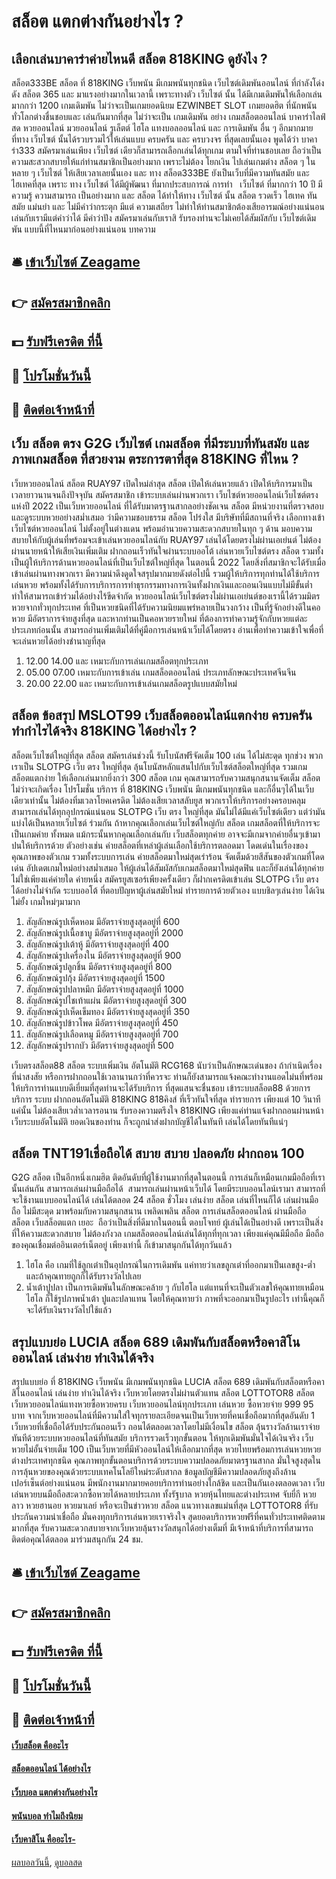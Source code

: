 # สล็อต แตกต่างกันอย่างไร ?
## เลือกเล่นบาคาร่าค่ายไหนดี สล็อต 818KING ดูยังไง ?
สล็อต333BE สล็อต ที่ 818KING เว็บพนัน มีเกมพนันทุกชนิด เว็บไซต์เดิมพันออนไลน์ ที่กำลังโด่งดัง สล็อต 365 และ มาแรงอย่างมากในเวลานี้ เพราะทางตัว เว็บไซต์ นั้น ได้มีเกมเดิมพันให้เลือกเล่นมากกว่า 1200 เกมเดิมพัน ไม่ว่าจะเป็นเกมยอดนิยม EZWINBET SLOT เกมยอดฮิต ที่นักพนัน ทั่วโลกต่างชื่นชอบและ เล่นกันมากที่สุด ไม่ว่าจะเป็น เกมเดิมพัน อย่าง เกมสล็อตออนไลน์ บาคาร่าไลฟ์สด หวยออนไลน์ มวยออนไลน์ รูเล็ตต์ ไฮโล แทงบอลออนไลน์ และ การเดิมพัน อื่น ๆ อีกมากมาย ที่ทาง เว็บไซต์ นั้นได้รวบรวมไว้ให้เล่นแบบ ครบครัน และ ครบวงจร ที่สุดเลยนั้นเอง พูดได้ว่า บาคาร่า333 สมัครมาเล่นเพียง เว็บไซต์ เดียวก็สามารถเลือกเล่นได้ทุกเกม ตามใจที่ท่านชอบเลย ถือว่าเป็นความสะสวกสบายให้แก่ท่านสมาชิกเป็นอย่างมาก เพราะไม่ต้อง โยกเงิน ไปเล่นเกมต่าง สล็อต ๆ ในหลาย ๆ เว็บไซต์ ให้เสียเวลาเลยนั้นเอง และ ทาง สล็อต333BE ยังเป็นเว็บที่มีความทันสมัย และ ไฮเทคที่สุด เพราะ ทาง เว็บไซต์ ได้มีผู้พัฒนา ที่มากประสบการณ์ การทำ   เว็บไซต์ ที่มากกว่า 10 ปี มีความรู้ ความสามารถ เป็นอย่างมาก และ สล็อต ได้ทำให้ทาง เว็บไซต์ นั้น สล็อต รวดเร็ว ไฮเทค ทันสมัย แม่นยำ และ ไม่มีคำว่ากระตุก มีแต่ ความเสถียร ไม่ทำให้ท่านสมาชิกต้องเสียอารมณ์อย่างแน่นอน เล่นกับเรามีแต่คำว่าได้ มีคำว่าปัง สมัครมาเล่นกับเราสิ รับรองท่านจะไม่เคยได้สัมผัสกับ เว็บไซต์เดิมพัน แบบนี้ที่ไหนมาก่อนอย่างแน่นอน
บทความ

## 🛎 [เข้าเว็บไซต์ Zeagame](https://bit.ly/3SdLNi2)
## 👉 [สมัครสมาชิกคลิก](https://bit.ly/3SdLNi2)
## 💵 [รับฟรีเครดิต ที่นี้](https://bit.ly/3dyRKHj)
## 👑 [โปรโมชั่นวันนี้](https://bit.ly/3dyRKHj)
## 📱 [ติดต่อเจ้าหน้าที่](https://bit.ly/3dyRKHj)

## เว็บ สล็อต ตรง G2G เว็บไซต์ เกมสล็อต ที่มีระบบที่ทันสมัย และ ภาพเกมสล็อต ที่สวยงาม ตระการตาที่สุด 818KING ที่ไหน ?
เว็บหวยออนไลน์ สล็อต RUAY97 เปิดใหม่ล่าสุด สล็อต เปิดให้เล่นหวยแล้ว เปิดให้บริการมาเป็นเวลายาวนานจนถึงปัจจุบัน สมัครสมาชิก เข้าระบบเล่นผ่านพวกเรา เว็บไซต์หวยออนไลน์เว็บไซต์ตรง แห่งปี 2022 เป็นเว็บหวยออนไลน์ ที่ได้รับมาตรฐานสากลอย่างชัดเจน สล็อต มีหน่วยงานที่ตรวจสอบและดูระบบหวยอย่างสม่ำเสมอ ว่ามีความชอบธรรม สล็อต โปร่งใส มีบริษัทที่มีสถานที่จริง เลือกทางเข้า เว็บไซต์หวยออนไลน์ ไม่ตั้งอยู่ในต่างแดน พร้อมอำนวยความสะดวกสบายในทุก ๆ ด้าน มอบความสบายให้กับผู้เล่นที่พร้อมจะเข้าเล่นหวยออนไลน์กับ RUAY97 เล่นได้โดยตรงไม่ผ่านเอเย่นต์ ไม่ต้องผ่านนายหน้าให้เสียเงินเพิ่มเติม ฝากถอนเร็วทันใจผ่านระบบออโต้ เล่นหวยเว็บไซต์ตรง สล็อต รวมทั้งเป็นผู้ให้บริการด้านหวยออนไลน์ที่เป็นเว็บไซต์ใหญ่ที่สุด ในตอนนี้ 2022 โดยสิ่งที่สมาชิกจะได้รับเมื่อเข้าเล่นผ่านทางพวกเรา มีความน่าดึงดูดใจสรุปมากมายดังต่อไปนี้ รวมผู้ให้บริการทุกท่านได้ใช้บริการเล่นหวย พร้อมทั้งได้รับการบริการการทำธุรกรรมทางการเงินทั้งฝากเงินและถอนเงินแบบไม่มีขั้นต่ำ ทำให้สามารถเข้าร่วมได้อย่างไร้ขีดจำกัด หวยออนไลน์เว็บไซต์ตรงไม่ผ่านเอเย่นต์ของเรานี้ได้รวมมิตรหวยจากทั่วทุกประเทศ ที่เป็นหวยชนิดที่ได้รับความนิยมแพร่หลายเป็นวงกว้าง เป็นที่รู้จักอย่างดีในคอหวย มีอัตราการจ่ายสูงที่สุด และหากท่านเป็นคอหวยรายใหม่ ที่ต้องการทำความรู้จักกับหวยแต่ละประเภทก่อนนั้น สามารถอ่านเพิ่มเติมได้ที่คู่มือการเล่นหน้าเว็บได้โดยตรง อ่านเพื่อทำความเข้าใจเพื่อที่จะเล่นหวยได้อย่างชำนาญที่สุด
1. 12.00 14.00 และ เหมาะกับการเล่นเกมสล็อตทุกประเภท
2. 05.00 07.00 เหมาะกับการเข้าเล่น เกมสล็อตออนไลน์ ประเภทลักษณะประเทศจีนจีน
3. 20.00 22.00 และ เหมาะกับการเข้าเล่นเกมสล็อตรูปแบบสมัยใหม่

## สล็อต ข้อสรุป MSLOT99 เว็บสล็อตออนไลน์แตกง่าย ครบครัน ทำกำไรได้จริง 818KING ได้อย่างไร ?
สล็อตเว็บไซต์ใหญ่ที่สุด สล็อต สมัครเล่นช่วงนี้ รับโบนัสฟรีจัดเต็ม 100 เล่น ได้ไม่สะดุด ทุกช่วง พวกเราเป็น SLOTPG เว็บ ตรง ใหญ่ที่สุด ลุ้นโบนัสหลักแสนไปกับเว็บไซต์สล็อตใหญ่ที่สุด รวมเกม สล็อตแตกง่าย ให้เลือกเล่นมากยิ่งกว่า 300 สล็อต เกม คุณสามารถรับความสนุกสนานจัดเต็ม สล็อต ไม่ว่าจะเกิดเรื่อง โปรโมชั่น บริการ ที่ 818KING เว็บพนัน มีเกมพนันทุกชนิด และก็อื่นๆได้ในเว็บเดียวเท่านั้น ไม่ต้องทิ่มเวลาโยคเครดิต ไม่ต้องเสียเวลาสลับยูส พวกเราให้บริการอย่างครอบคลุม สามารถเล่นได้ทุกอุปกรณ์แน่นอน
SLOTPG เว็บ ตรง ใหญ่ที่สุด มันไม่ได้มีแค่เว็บไซต์เดียว แต่ว่ามันแบ่งได้เป็นหลายเว็บไซต์ ร่วมกัน ถ้าหากคุณเลือกเล่นเว็บไซต์ใหญ่กับ สล็อต เกมสล็อตที่ให้บริการจะเป็นเกมค่าย ทั้งหมด แม้กระนั้นหากคุณเลือกเล่นกับ เว็บสล็อตทุกค่าย อาจจะมีเกมจากค่ายอื่นๆเข้ามาปนให้บริการด้วย ตัวอย่างเช่น ค่ายสล็อตที่เหล่าผู้เล่นเลือกใช้บริการตลอดมา โดดเด่นในเรื่องของคุณภาพของตัวเกม รวมทั้งระบบการเล่น ค่ายสล็อตมาใหม่สุดเร่าร้อน จัดเต็มด้วยสีสันของตัวเกมที่โดดเด่น
อัปเดตเกมใหม่อย่างสม่ำเสมอ ให้ผู้เล่นได้สัมผัสกับเกมสล็อตมาใหม่สุดฟิน และก็ยังเล่นได้ทุกค่าย ไม่ใช่เพียงแค่ค่ายใด ค่ายหนึ่ง สมัครยูสเซอร์เพียงครั้งเดียว ก็ฝากเครดิตเข้าเล่น SLOTPG เว็บ ตรง ได้อย่างไม่จำกัด ระบบออโต้ ที่ตอบปัญหาผู้เล่นสมัยใหม่ ทำรายการด้วยตัวเอง แบบชิลๆเล่นง่าย ได้เงินไม่ยั้ง เกมใหม่ๆมามาก
1. สัญลักษณ์รูปเห็ดหอม มีอัตราจ่ายสูงสุดอยู่ที่ 600
2. สัญลักษณ์รูปเนื้อชาบู มีอัตราจ่ายสูงสุดอยู่ที่ 2000
3. สัญลักษณ์รูปเต้าหู้ มีอัตราจ่ายสูงสุดอยู่ที่ 400
4. สัญลักษณ์รูปเครื่องใน มีอัตราจ่ายสูงสุดอยู่ที่ 900
5. สัญลักษณ์รูปลูกชิ้น มีอัตราจ่ายสูงสุดอยู่ที่ 800
6. สัญลักษณ์รูปกุ้ง มีอัตราจ่ายสูงสุดอยู่ที่ 1500
7. สัญลักษณ์รูปปลาหมึก มีอัตราจ่ายสูงสุดอยู่ที่ 1000
8. สัญลักษณ์รูปไชเท้าแผ่น มีอัตราจ่ายสูงสุดอยู่ที่ 300
9. สัญลักษณ์รูปเห็ดเข็มทอง มีอัตราจ่ายสูงสุดอยู่ที่ 350
10. สัญลักษณ์รูปข้าวโพด มีอัตราจ่ายสูงสุดอยู่ที่ 450
11. สัญลักษณ์รูปเลือดหมู มีอัตราจ่ายสูงสุดอยู่ที่ 700
12. สัญลักษณ์รูปรากบัว มีอัตราจ่ายสูงสุดอยู่ที่ 500

เว็บตรงสล็อต88 สล็อต ระบบเพิ่มเงิน อัตโนมัติ RCG168 นับว่าเป็นลักษณะเด่นของ ถ้ากำเนิดเรื่องที่น่าสงสัย หรือการฝากถอนใช้เวลานานกว่าที่ควรจะ ท่านก็ยังสามารถแจ้งคณะทำงานแอดไม่นที่พร้อมให้บริการท่านแบบดีเยี่ยมที่สุดท่านจะได้รับบริการ ที่สุดแสนจะชื่นชอบ เข้าระบบสล็อต88 ด้วยการบริการ ระบบ ฝากถอนอัตโนมัติ 818KING 818คิงส์ ที่เร็วทันใจที่สุด ทำรายการ เพียงแต่ 10 วินาทีแค่นั้น ไม่ต้องเสียเวล่ำเวลารอนาน รับรองความตรึงใจ 818KING เพียงแค่ท่านแจ้งฝากถอนผ่านหน้าเว็บระบบอัตโนมัติ ยอดเงินของท่าน ก็จะถูกนำส่งฝากบัญชีได้ในทันที เล่นได้โดยทันทีแน่ๆ

## สล็อต TNT191เชื่อถือได้ สบาย สบาย ปลอดภัย ฝากถอน 100
G2G สล็อต เป็นอีกหนึ่งเกมฮิต ติดอันดับที่ผู้ใช้งานมากที่สุดในตอนนี้ การเล่นก็เหมือนเกมมือถือที่เรานั้นเล่นกัน สามารถเล่นผ่านมือถือได้  สามารถเล่นผ่านหน้าเว็บได้ โดยมีระบบออนไลน์เรามา สามารถที่จะใช้งานแบบออนไลน์ได้ เล่นได้ตลอด 24 สล็อต ชั่วโมง เล่นง่าย สล็อต เล่นที่ไหนก็ได้ เล่นผ่านมือถือ ไม่มีสะดุด มาพร้อมกับความสนุกสนาน เพลิดเพลิน สล็อต การเล่นสล็อตออนไลน์ ผ่านมือถือ สล็อต เว็บสล็อตแตก เยอะ  ถือว่าเป็นสิ่งที่ดีมากในตอนนี้ ตอบโจทย์ ผู้เล่นได้เป็นอย่างดี เพราะเป็นสิ่งที่ให้ความสะดวกสบาย ไม่ต้องกังวล เกมสล็อตออนไลน์เล่นได้ทุกที่ทุกเวลา เพียงแค่คุณมีมือถือ มือถือของคุณเชื่อมต่ออินเตอร์เน็ตอยู่ เพียงเท่านี้ ก็เข้ามาสนุกกันได้ทุกวันแล้ว
1. ไฮโล คือ เกมที่ใช้ลูกเต๋าเป็นอุปกรณ์ในการเดิมพัน แค่ทายว่าเลขลูกเต๋าที่ออกมาเป็นเลขสูง-ต่ำ และถ้าคุณทายถูกก็ได้รับรางวัลไปเลย
2. น้ำเต้าปูปลา เป็นการเดิมพันในลักษณะคล้าย ๆ กับไฮโล แต่แทนที่จะเป็นตัวเลขให้คุณทายเหมือนไฮโล ก็ใช้รูปภาพน้ำเต้า ปูและปลาแทน โดยให้คุณทายว่า ภาพที่จะออกมาเป็นรูปอะไร เท่านี้คุณก็จะได้รับเงินรางวัลไปใช้แล้ว

## สรุปแบบย่อ LUCIA สล็อต 689 เดิมพันกับสล็อตหรือคาสิโนออนไลน์ เล่นง่าย ทำเงินได้จริง
สรุปแบบย่อ ที่ 818KING เว็บพนัน มีเกมพนันทุกชนิด LUCIA สล็อต 689 เดิมพันกับสล็อตหรือคาสิโนออนไลน์ เล่นง่าย ทำเงินได้จริง เว็บหวยโดยตรงไม่ผ่านตัวแทน สล็อต LOTTOTOR8 สล็อต เว็บหวยออนไลน์แทงหวยซื้อหวยครบ เว็บหวยออนไลน์ทุกประเภท เล่นหวย ซื้อหวยจ่าย 999 95 บาท จากเว็บหวยออนไลน์ที่มีความใส่ใจทุกรายละเอียดจนเป็นเว็บหวยที่คนเชื่อถือมากที่สุดอันดับ 1 เว็บหวยที่เชื่อถือได้รับประกันถอนเร็ว ถอนได้ตลอดเวลาโดยไม่มีเงื่อนไข สล็อต ลุ้นรางวัลล้านเราจ่ายทันทีด้วยระบบหวยออนไลน์ที่ทันสมัย บริการรวดเร็วทุกขั้นตอน ให้ทุกเดิมพันมั่นใจได้เงินจริง เว็บหวยไม่อั้นจ่ายเต็ม 100 เป็นเว็บหวยที่มีหัวออนไลน์ให้เลือกมากที่สุด หวยไทยพร้อมการเล่นหวยหวยต่างประเทศทุกชนิด คุณภาพทุกขั้นตอนบริการด้วยระบบความปลอดภัยมาตรฐานสากล มั่นใจสูงสุดในการลุ้นหวยของคุณด้วยระบบเทคโนโลยีใหม่ระดับสากล ข้อมูลบัญชีมีความปลอดภัยสูงถึงล้านเปอร์เซ็นต์อย่างแน่นอน มีพนักงานมากมายคอยบริการท่านอย่างใกล้ชิด และเป็นกันเองตลอดเวลา เว็บเล่นหวยบนมือถือสะดวกซื้อหวยได้หลายประเภท ทั้งรัฐบาล หวยหุ้นไทยและต่างประเทศ จับยี่กี หวยลาว หวยฮานอย หวยมาเลย์ หรือจะเป็นข่าวหวย สล็อต แนวทางเลขแม่นที่สุด LOTTOTOR8 ที่รับประกันความน่าเชื่อถือ มั่นคงทุกบริการเล่นหวยเราจริงใจ สุดยอดบริการหวยฟรีที่คนทั่วประเทศติดตามมากที่สุด รับความสะดวกสบายจากเว็บหวยลุ้นรางวัลสนุกได้อย่างเต็มที่ มีเจ้าหน้าที่บริการที่สามารถติดต่อคุณได้ตลอด มาร่วมสนุกกัน 24 ชม.

## 🛎 [เข้าเว็บไซต์ Zeagame](https://bit.ly/3SdLNi2)
## 👉 [สมัครสมาชิกคลิก](https://bit.ly/3SdLNi2)
## 💵 [รับฟรีเครดิต ที่นี้](https://bit.ly/3dyRKHj)
## 👑 [โปรโมชั่นวันนี้](https://bit.ly/3dyRKHj)
## 📱 [ติดต่อเจ้าหน้าที่](https://bit.ly/3dyRKHj)

#### [เว็บสล็อต คืออะไร](https://atom.io/themes/เว็บสล็อต%20คืออะไร)
#### [สล็อตออนไลน์ ได้อย่างไร](https://atom.io/themes/สล็อตออนไลน์%20ได้อย่างไร)
#### [เว็บบอล แตกต่างกันอย่างไร](https://atom.io/themes/เว็บบอล%20แตกต่างกันอย่างไร)
#### [พนันบอล ทำไมถึงนิยม](https://atom.io/themes/พนันบอล%20ทำไมถึงนิยม)
#### [เว็บคาสิโน คืออะไร-](https://atom.io/themes/เว็บคาสิโน%20คืออะไร-)

[ผลบอลวันนี้](https://siamsport.tv "ผลบอลวันนี้"), [ดูบอลสด](https://siamsport.tv/ดูบอลสด "ดูบอลสด")